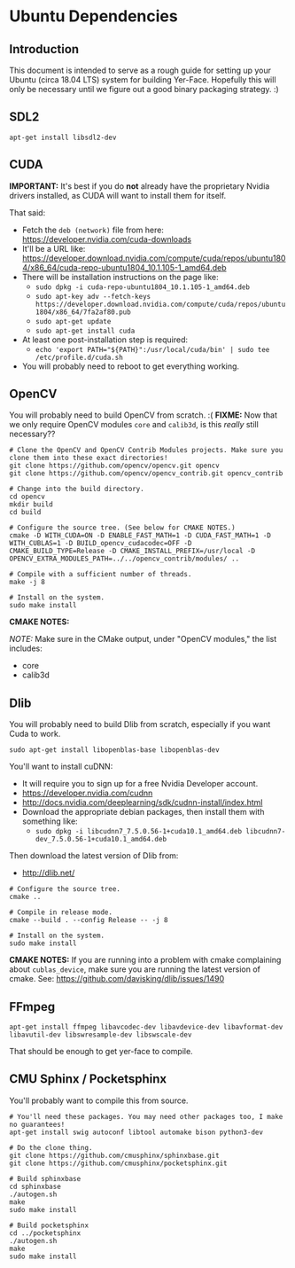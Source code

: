 Ubuntu Dependencies
===================


Introduction
------------

This document is intended to serve as a rough guide for setting up your Ubuntu (circa 18.04 LTS) system for building Yer-Face. Hopefully this will only be necessary until we figure out a good binary packaging strategy. :)


SDL2
----

```
apt-get install libsdl2-dev
```


CUDA
----

**IMPORTANT:** It's best if you do **not** already have the proprietary Nvidia drivers installed, as CUDA will want to install them for itself.

That said:
- Fetch the `deb (network)` file from here: https://developer.nvidia.com/cuda-downloads
- It'll be a URL like: https://developer.download.nvidia.com/compute/cuda/repos/ubuntu1804/x86_64/cuda-repo-ubuntu1804_10.1.105-1_amd64.deb
- There will be installation instructions on the page like:
  - `sudo dpkg -i cuda-repo-ubuntu1804_10.1.105-1_amd64.deb`
  - `sudo apt-key adv --fetch-keys https://developer.download.nvidia.com/compute/cuda/repos/ubuntu1804/x86_64/7fa2af80.pub`
  - `sudo apt-get update`
  - `sudo apt-get install cuda`
- At least one post-installation step is required:
  - `echo 'export PATH="${PATH}":/usr/local/cuda/bin' | sudo tee /etc/profile.d/cuda.sh`
- You will probably need to reboot to get everything working.


OpenCV
------

You will probably need to build OpenCV from scratch. :( **FIXME:** Now that we only require OpenCV modules `core` and `calib3d`, is this _really_ still necessary??

```
# Clone the OpenCV and OpenCV Contrib Modules projects. Make sure you clone them into these exact directories!
git clone https://github.com/opencv/opencv.git opencv
git clone https://github.com/opencv/opencv_contrib.git opencv_contrib

# Change into the build directory.
cd opencv
mkdir build
cd build

# Configure the source tree. (See below for CMAKE NOTES.)
cmake -D WITH_CUDA=ON -D ENABLE_FAST_MATH=1 -D CUDA_FAST_MATH=1 -D WITH_CUBLAS=1 -D BUILD_opencv_cudacodec=OFF -D CMAKE_BUILD_TYPE=Release -D CMAKE_INSTALL_PREFIX=/usr/local -D OPENCV_EXTRA_MODULES_PATH=../../opencv_contrib/modules/ ..

# Compile with a sufficient number of threads.
make -j 8

# Install on the system.
sudo make install
```

**CMAKE NOTES:**

_NOTE:_ Make sure in the CMake output, under "OpenCV modules," the list includes:
- core
- calib3d


Dlib
----

You will probably need to build Dlib from scratch, especially if you want Cuda to work.

```
sudo apt-get install libopenblas-base libopenblas-dev
```

You'll want to install cuDNN:
- It will require you to sign up for a free Nvidia Developer account.
- https://developer.nvidia.com/cudnn
- http://docs.nvidia.com/deeplearning/sdk/cudnn-install/index.html
- Download the appropriate debian packages, then install them with something like:
  - `sudo dpkg -i libcudnn7_7.5.0.56-1+cuda10.1_amd64.deb libcudnn7-dev_7.5.0.56-1+cuda10.1_amd64.deb`

Then download the latest version of Dlib from:
- http://dlib.net/

```
# Configure the source tree.
cmake ..

# Compile in release mode.
cmake --build . --config Release -- -j 8

# Install on the system.
sudo make install
```

**CMAKE NOTES:** If you are running into a problem with cmake complaining about `cublas_device`, make sure you are running the latest version of cmake. See: https://github.com/davisking/dlib/issues/1490

FFmpeg
------

```
apt-get install ffmpeg libavcodec-dev libavdevice-dev libavformat-dev libavutil-dev libswresample-dev libswscale-dev
```

That should be enough to get yer-face to compile.


CMU Sphinx / Pocketsphinx
-------------------------

You'll probably want to compile this from source.

```
# You'll need these packages. You may need other packages too, I make no guarantees!
apt-get install swig autoconf libtool automake bison python3-dev

# Do the clone thing.
git clone https://github.com/cmusphinx/sphinxbase.git
git clone https://github.com/cmusphinx/pocketsphinx.git

# Build sphinxbase
cd sphinxbase
./autogen.sh
make
sudo make install

# Build pocketsphinx
cd ../pocketsphinx
./autogen.sh
make
sudo make install
```

